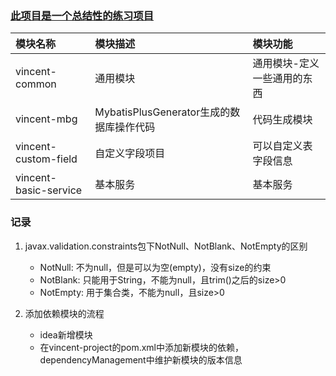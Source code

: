 ### [此项目是一个总结性的练习项目](https://github.com/vincentwc/vincent-project.git)

| 模块名称                  | 模块描述                           | 模块功能           |
|:----------------------|:-------------------------------|:---------------|
| vincent-common        | 通用模块                           | 通用模块-定义一些通用的东西 |
| vincent-mbg           | MybatisPlusGenerator生成的数据库操作代码 | 代码生成模块         |
| vincent-custom-field  | 自定义字段项目                        | 可以自定义表字段信息     |
| vincent-basic-service | 基本服务                           | 基本服务           |

### 记录

1. javax.validation.constraints包下NotNull、NotBlank、NotEmpty的区别
    - NotNull: 不为null，但是可以为空(empty)，没有size的约束
    - NotBlank: 只能用于String，不能为null，且trim()之后的size>0
    - NotEmpty: 用于集合类，不能为null，且size>0

2. 添加依赖模块的流程
   - idea新增模块
   - 在vincent-project的pom.xml中添加新模块的依赖，dependencyManagement中维护新模块的版本信息